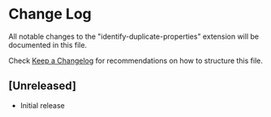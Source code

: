 # Change Log

All notable changes to the "identify-duplicate-properties" extension will be documented in this file.

Check [Keep a Changelog](http://keepachangelog.com/) for recommendations on how to structure this file.

## [Unreleased]

- Initial release